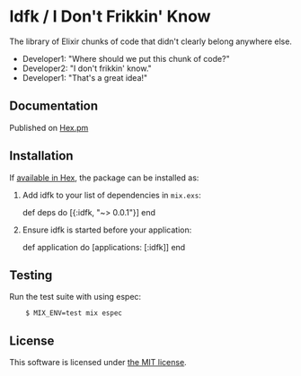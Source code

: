 # Idfk / I Don't Frikkin' Know

The library of Elixir chunks of code that didn't clearly belong anywhere else.

* Developer1:  "Where should we put this chunk of code?"
* Developer2:  "I don't frikkin' know."
* Developer1:  "That's a great idea!"

## Documentation

Published on [Hex.pm](https://hexdocs.pm/idfk/api-reference.html)

## Installation

If [available in Hex](https://hex.pm/docs/publish), the package can be installed as:

  1. Add idfk to your list of dependencies in `mix.exs`:

        def deps do
          [{:idfk, "~> 0.0.1"}]
        end

  2. Ensure idfk is started before your application:

        def application do
          [applications: [:idfk]]
        end

## Testing

Run the test suite with using espec:

        $ MIX_ENV=test mix espec

## License

This software is licensed under [the MIT license](LICENSE.md).
